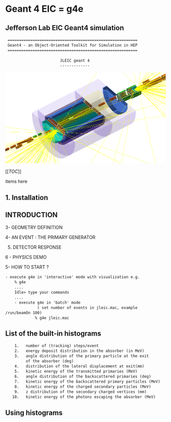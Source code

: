 # Geant 4 EIC = g4e

Jefferson Lab EIC Geant4 simulation
-------------------------------------------------------------------

     =========================================================
     Geant4 - an Object-Oriented Toolkit for Simulation in HEP
     =========================================================

                            JLEIC geant 4 
                            -------------


![Design picture](doc/JLEICgeant4-v1a.png)

[[_TOC_]] 

<!-- MarkdownTOC autolink="true" -->
items here


## 1. Installation
 

 
## INTRODUCTION

<!-- /MarkdownTOC -->

 3- GEOMETRY DEFINITION
 
  	
 4- AN EVENT : THE PRIMARY GENERATOR
  	
 5. DETECTOR RESPONSE

  				
 6 - PHYSICS DEMO
 
 	
 5- HOW TO START ?
 
	
 	- execute g4e in 'interactive' mode with visualization e.g.
 		% g4e
		....
		Idle> type your commands
		....
        - execute g4e in 'batch' mode  
                  ( set number of events in jleic.mac, example   /run/beamOn 100) 
                 % g4e jleic.mac
                 

		
 List of the built-in histograms
 -------------------------------

        1.   number of (tracking) steps/event
        2.   energy deposit distribution in the absorber (in MeV)
        3.   angle distribution of the primary particle at the exit
             of the absorber (deg)
        4.   distribution of the lateral displacement at exit(mm)
        5.   kinetic energy of the transmitted primaries (MeV)
        6.   angle distribution of the backscattered primaries (deg)
        7.   kinetic energy of the backscattered primary particles (MeV)
        8.   kinetic energy of the charged secondary particles (MeV)
        9.   z distribution of the secondary charged vertices (mm)
       10.   kinetic energy of the photons escaping the absorber (MeV)


 Using histograms
 ---------------- 


